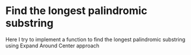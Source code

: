 # Find the longest palindromic substring

Here I try to implement a function to find the longest palindromic substring using Expand Around Center approach